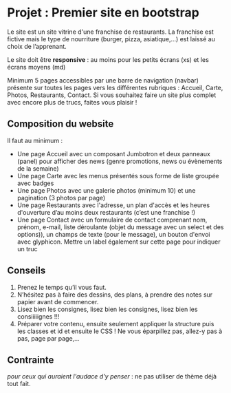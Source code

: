 # Projet : Premier site en bootstrap

Le site est un site vitrine d'une franchise de restaurants. La franchise est fictive mais le type de nourriture (burger, pizza, asiatique,...) est laissé au choix de l’apprenant.

Le site doit être **responsive** : au moins pour les petits écrans (xs) et les écrans moyens (md)

Minimum 5 pages accessibles par une barre de navigation (navbar) présente sur toutes les pages vers les différentes rubriques : Accueil, Carte, Photos, Restaurants, Contact. Si vous souhaitez faire un site plus complet avec encore plus de trucs, faites vous plaisir !

## Composition du website

Il faut au minimum :

* Une page Accueil avec un composant Jumbotron et deux panneaux (panel) pour afficher des news (genre promotions, news ou évènements de la semaine)
* Une page Carte avec les menus présentés sous forme de liste groupée avec badges
* Une page Photos avec une galerie photos (minimum 10) et une pagination (3 photos par page)
* Une page Restaurants avec l'adresse, un plan d'accès et les heures d'ouverture d’au moins deux restaurants (c’est une franchise !)
* Une page Contact avec un formulaire de contact comprenant nom, prénom, e-mail, liste déroulante (objet du message avec un select et des options)), un champs de texte (pour le message), un bouton d'envoi avec glyphicon. Mettre un label également sur cette page pour indiquer un truc

## Conseils

1. Prenez le temps qu’il vous faut.
2. N’hésitez pas à faire des dessins, des plans, à prendre des notes sur papier avant de commencer.
3. Lisez bien les consignes, lisez bien les consignes, lisez bien les consiiiiignes !!!
4. Préparer votre contenu, ensuite seulement appliquer la structure puis les classes et id et ensuite le CSS ! Ne vous éparpillez pas, allez-y pas à pas, page par page,...

## Contrainte

*pour ceux qui auraient l'audace d'y penser* : ne pas utiliser de thème déjà tout fait.
